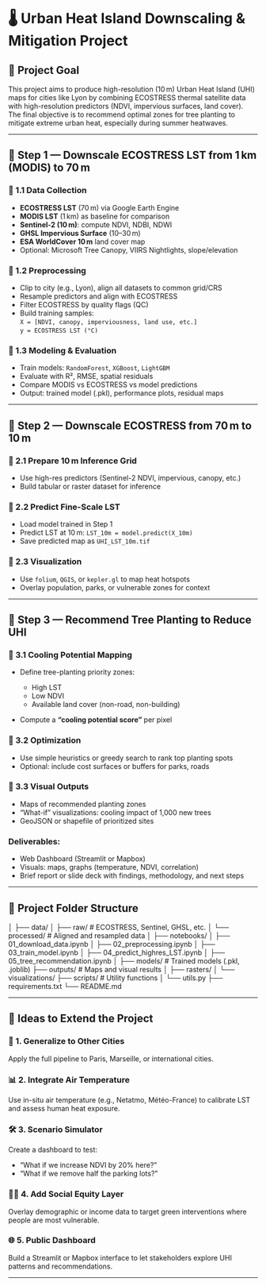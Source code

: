 # 🌡️ Urban Heat Island Downscaling & Mitigation Project

## 🎯 Project Goal

This project aims to produce high-resolution (10 m) Urban Heat Island (UHI) maps for cities like Lyon by combining ECOSTRESS thermal satellite data with high-resolution predictors (NDVI, impervious surfaces, land cover). The final objective is to recommend optimal zones for tree planting to mitigate extreme urban heat, especially during summer heatwaves.

---

## 🧭 Step 1 — Downscale ECOSTRESS LST from 1 km (MODIS) to 70 m

### 🔹 1.1 Data Collection

- **ECOSTRESS LST** (70 m) via Google Earth Engine  
- **MODIS LST** (1 km) as baseline for comparison  
- **Sentinel-2 (10 m)**: compute NDVI, NDBI, NDWI  
- **GHSL Impervious Surface** (10–30 m)  
- **ESA WorldCover 10 m** land cover map  
- Optional: Microsoft Tree Canopy, VIIRS Nightlights, slope/elevation

### 🔹 1.2 Preprocessing

- Clip to city (e.g., Lyon), align all datasets to common grid/CRS  
- Resample predictors and align with ECOSTRESS  
- Filter ECOSTRESS by quality flags (QC)  
- Build training samples:  
  `X = [NDVI, canopy, imperviousness, land use, etc.]`  
  `y = ECOSTRESS LST (°C)`

### 🔹 1.3 Modeling & Evaluation

- Train models: `RandomForest`, `XGBoost`, `LightGBM`  
- Evaluate with R², RMSE, spatial residuals  
- Compare MODIS vs ECOSTRESS vs model predictions  
- Output: trained model (.pkl), performance plots, residual maps

---

## 🧭 Step 2 — Downscale ECOSTRESS from 70 m to 10 m

### 🔹 2.1 Prepare 10 m Inference Grid

- Use high-res predictors (Sentinel-2 NDVI, impervious, canopy, etc.)  
- Build tabular or raster dataset for inference

### 🔹 2.2 Predict Fine-Scale LST

- Load model trained in Step 1  
- Predict LST at 10 m: `LST_10m = model.predict(X_10m)`  
- Save predicted map as `UHI_LST_10m.tif`

### 🔹 2.3 Visualization

- Use `folium`, `QGIS`, or `kepler.gl` to map heat hotspots  
- Overlay population, parks, or vulnerable zones for context

---

## 🧭 Step 3 — Recommend Tree Planting to Reduce UHI

### 🔹 3.1 Cooling Potential Mapping

- Define tree-planting priority zones:
  - High LST
  - Low NDVI
  - Available land cover (non-road, non-building)

- Compute a **“cooling potential score”** per pixel

### 🔹 3.2 Optimization

- Use simple heuristics or greedy search to rank top planting spots  
- Optional: include cost surfaces or buffers for parks, roads

### 🔹 3.3 Visual Outputs

- Maps of recommended planting zones  
- “What-if” visualizations: cooling impact of 1,000 new trees  
- GeoJSON or shapefile of prioritized sites


### **Deliverables:**

* Web Dashboard (Streamlit or Mapbox)
* Visuals: maps, graphs (temperature, NDVI, correlation)
* Brief report or slide deck with findings, methodology, and next steps

---

## 📁 Project Folder Structure
│
├── data/
│ ├── raw/ # ECOSTRESS, Sentinel, GHSL, etc.
│ └── processed/ # Aligned and resampled data
│
├── notebooks/
│ ├── 01_download_data.ipynb
│ ├── 02_preprocessing.ipynb
│ ├── 03_train_model.ipynb
│ ├── 04_predict_highres_LST.ipynb
│ ├── 05_tree_recommendation.ipynb
│
├── models/ # Trained models (.pkl, .joblib)
├── outputs/ # Maps and visual results
│ ├── rasters/
│ └── visualizations/
├── scripts/ # Utility functions
│ └── utils.py
├── requirements.txt
└── README.md


---

## 🚀 Ideas to Extend the Project

### 🔄 1. Generalize to Other Cities

Apply the full pipeline to Paris, Marseille, or international cities.

### 📊 2. Integrate Air Temperature

Use in-situ air temperature (e.g., Netatmo, Météo-France) to calibrate LST and assess human heat exposure.

### 🛠 3. Scenario Simulator

Create a dashboard to test:
- “What if we increase NDVI by 20% here?”
- “What if we remove half the parking lots?”

### 🧑‍⚖️ 4. Add Social Equity Layer

Overlay demographic or income data to target green interventions where people are most vulnerable.

### 🌐 5. Public Dashboard

Build a Streamlit or Mapbox interface to let stakeholders explore UHI patterns and recommendations.

---



